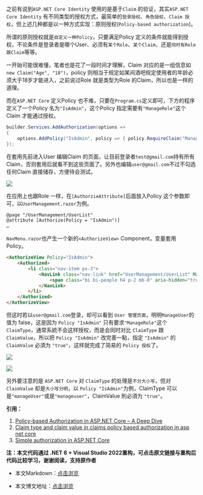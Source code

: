 之前有说到`ASP.NET Core Identity` 使用的是基于`Claim` 的验证，其实`ASP.NET Core Identity` 有不同类型的授权方式，最简单的`登录授权`、`角色授权`、`Claim 授权`，但上述几种都是以一种方式实现：原则授权(`Policy-based authorization`)。

所谓的原则授权就是`自定义一种Policy`，只要满足Policy 定义的条件就能得到授权，不论条件是登录者是哪个User、必须有`某个Role`、`某个Claim`、还是`同时有Role 跟Claim`等等。

一开始可能很难懂，笔者也是花了一段时间才理解，Claim 对应的是一组信息如`new Claim("Age", "18")`，policy 则相当于规定如某间酒吧规定使用者的年龄必须大于18岁才能进入，之前说过Role 就是类型为Role 的Claim，所以也是一样的道理。

而在`ASP.NET Core` 定义Policy 也不难，只要在`Program.cs`定义即可，下方的程序定义了一个Policy 名为`"IsAdmin"`，这个Policy 指定需要有`"ManageRole"`这个Claim 才能通过授权。

```C#
builder.Services.AddAuthorization(options =>
{
	options.AddPolicy("IsAdmin", policy => { policy.RequireClaim("ManageRole"); });
});
```

在套用先前进入User 编辑Claim 的页面，让目前登录者`test@gmail.com`持有所有Claim，否则套用后就看不到这些页面了。另外也编辑`user@gmail.com`不过不勾选任何Claim 直接储存，方便待会测试。

![](https://img1.dotnet9.com/2021/12/4001.png)

在应用上也跟Role 一样，在`[AuthorzieAttribute]`后面放入Policy 这个参数即可，以`UserManagement.razor`为例。

```html
@page "/UserManagement/UserList"
@attribute [Authorize(Policy = "IsAdmin")]
…
```

`NavMenu.razor`也产生一个新的`<AuthorizeView>` Component，变量套用 Policy。

```html
<AuthorizeView Policy="IsAdmin">
	<Authorized>
		<li class="nav-item px-3">
			<NavLink class="nav-link" href="UserManagement/UserList" Match="NavLinkMatch.All">
				<span class="bi bi-people h4 p-2 mb-0" aria-hidden="true"></span> Users
			</NavLink>
		</li>
	</Authorized>
</AuthorizeView>
```

但这时若以`user@gmail.com`登录，却可以看到 `User 管理页面`，明明`ManageUser`的值为 false，这是因为 `Policy "IsAdmin"` 只有要求`"ManageRole"`这个 `ClaimType`，通常系統不会这样授权，而是会同时对比 `ClaimType` 跟 `ClaimValue`，所以把 `Policy "IsAdmin"` 改完善一點，指定 `"IsAdmin"` 的 `ClaimValue` 必須为 `"true"`，这样就完成了简易的 `Policy 授权`了。

![](https://img1.dotnet9.com/2021/12/4002.png)

![](https://img1.dotnet9.com/2021/12/4003.png)

另外要注意的是 `ASP.NET Core` 对 `ClaimType` 的处理是`不分大小写`，但对 `ClaimValue` 却是`大小写分明`，以 `Policy "IsAdmin"`为例，ClaimType 可以是`"manageUser"`或是`"manageuser"`，ClaimValue 則必須为 `"true"`。

**引用：**

1. [Policy-based Authorization in ASP.NET Core – A Deep Dive](https://www.red-gate.com/simple-talk/development/dotnet-development/policy-based-authorization-in-asp-net-core-a-deep-dive/)
2. [Claim type and claim value in claims policy based authorization in asp net core](https://www.youtube.com/watch?v=I2wgxzLbESA&list=PL6n9fhu94yhVkdrusLaQsfERmL_Jh4XmU&index=98)
3. [Simple authorization in ASP.NET Core](https://docs.microsoft.com/en-us/aspnet/core/security/authorization/simple?view=aspnetcore-5.0)

**注：本文代码通过 .NET 6 + Visual Studio 2022重构，可点击原文链接与重构后代码比较学习，谢谢阅读，支持原作者**

- 本文Markdown：[点击浏览](https://github.com/dotnet9/dotnet9.com/blob/develop/doc/blog_contents/uploads/2021/12/2021-12-25_03.md)

- 本文博文地址：[点击浏览](https://dotnet9.com/1101)